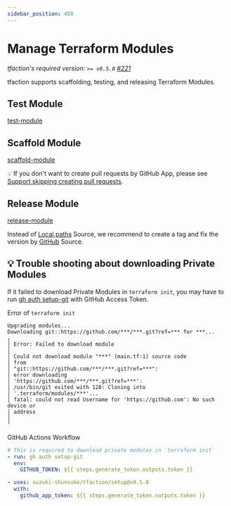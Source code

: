 ```yaml
---
sidebar_position: 450
---
```


# Manage Terraform Modules

_tfaction's required version: `>= v0.5.0` [#221](https://github.com/suzuki-shunsuke/tfaction/issues/221)_

tfaction supports scaffolding, testing, and releasing Terraform Modules.

## Test Module

[test-module](/actions/test-module)

## Scaffold Module

[scaffold-module](/actions/scaffold-module)

:bulb: If you don't want to create pull requests by GitHub App, please see [Support skipping creating pull requests](skip-creating-pr).

## Release Module

[release-module](/actions/release-module)

Instead of [Local paths](https://www.terraform.io/language/modules/sources#local-paths) Source, we recommend to create a tag and fix the version by [GitHub](https://www.terraform.io/language/modules/sources#github) Source.

## :bulb: Trouble shooting about downloading Private Modules

If it failed to download Private Modules in `terraform init`, you may have to run [gh auth setup-git](https://cli.github.com/manual/gh_auth_setup-git) with GitHub Access Token.

Error of `terraform init`

```
Upgrading modules...
Downloading git::https://github.com/***/***.git?ref=*** for ***...
╷
│ Error: Failed to download module
│ 
│ Could not download module "***" (main.tf:1) source code
│ from
│ "git::https://github.com/***/***.git?ref=***":
│ error downloading
│ 'https://github.com/***/***.git?ref=***':
│ /usr/bin/git exited with 128: Cloning into
│ '.terraform/modules/***'...
│ fatal: could not read Username for 'https://github.com': No such device or
│ address
│ 
╵
```

GitHub Actions Workflow

```yaml
# This is required to download private modules in `terraform init`
- run: gh auth setup-git
  env:
    GITHUB_TOKEN: ${{ steps.generate_token.outputs.token }}

- uses: suzuki-shunsuke/tfaction/setup@v0.5.0
  with:
    github_app_token: ${{ steps.generate_token.outputs.token }}
```
